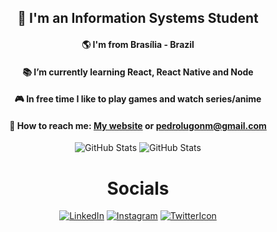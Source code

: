 <h2 color="black" align="center"> 🎒 I'm an Information Systems Student </h2>

<h4 align="center">🌎 I'm from Brasília - Brazil</h4>
<h4 align="center">📚 I’m currently learning <strong>React, React Native and Node</strong></h4>
<h4 align="center">🎮 In free time I like to play games and watch series/anime</h4>
<h4 align="center">📧 How to reach me: <a href="https://www.lugon.dev/">My website</a> or <a href="mailto:pedrolugonm@gmail.com">pedrolugonm@gmail.com</a></h4>

<p align="center">
<img src="https://github-readme-stats.vercel.app/api?username=1ugon&count_private=true&show_icons=true&theme=dark" alt="GitHub Stats" aling="center"><img/>
  <img src="https://github-readme-stats.vercel.app/api/top-langs/?username=1ugon&layout=compact&langs_count=8&theme=dark" alt="GitHub Stats" aling="center"><img/>
</p>

<h1 color="black" align="center"> Socials </h1>
<p align="center">
<a href="https://www.linkedin.com/in/1ugon/"><img src="https://camo.githubusercontent.com/ccb6ee4275a14aa1c69a8d0848a47cd5d35c1bdb5d15bcf2a7135018d700bd1d/68747470733a2f2f696d672e736869656c64732e696f2f62616467652f2d4c696e6b6564496e2d626c75653f7374796c653d666c61742d737175617265266c6f676f3d4c696e6b6564696e266c6f676f436f6c6f723d7768697465266c696e6b3d68747470733a2f2f7777772e6c696e6b6564696e2e636f6d2f696e2f68656c6c6f776c75616e2f" alt="LinkedIn" aling="center" /></a>
<a href="https://www.instagram.com/1ugon/"><img src="https://camo.githubusercontent.com/a13b29c8c1169549dc33cb693697d9e8638b6e9d4eb4b284405b312e8c78aa04/68747470733a2f2f696d672e736869656c64732e696f2f62616467652f2d496e7374616772616d2d2532336662333935383f7374796c653d666c61742d737175617265266c6162656c436f6c6f723d253233666233393538266c6f676f3d696e7374616772616d266c6f676f436f6c6f723d464646464646266c696e6b3d68747470733a2f2f7777772e696e7374616772616d2e636f6d2f68656c6c6f776c75616e2f" alt="Instagram" aling="center"/></a>
<a href="https://twitter.com/lu9on"><img src="https://camo.githubusercontent.com/bcc2db68ba8936282a6325a4b4c6a37cfca8a375cd5235642dd9cea7adca6411/68747470733a2f2f696d672e736869656c64732e696f2f62616467652f2d547769747465722d3163613066313f7374796c653d666c61742d737175617265266c6162656c436f6c6f723d316361306631266c6f676f3d74776974746572266c6f676f436f6c6f723d7768697465266c696e6b3d68747470733a2f2f747769747465722e636f6d2f68656c6c6f776c75616e" alt="TwitterIcon" aling="center"/></a>
</p>
